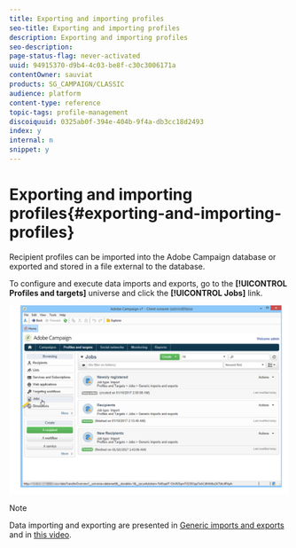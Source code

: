 ```yaml
---
title: Exporting and importing profiles
seo-title: Exporting and importing profiles
description: Exporting and importing profiles
seo-description: 
page-status-flag: never-activated
uuid: 94915370-d9b4-4c03-be8f-c30c3006171a
contentOwner: sauviat
products: SG_CAMPAIGN/CLASSIC
audience: platform
content-type: reference
topic-tags: profile-management
discoiquuid: 0325ab0f-394e-404b-9f4a-db3cc18d2493
index: y
internal: n
snippet: y
---
```


# Exporting and importing profiles{#exporting-and-importing-profiles}

Recipient profiles can be imported into the Adobe Campaign database or exported and stored in a file external to the database.

To configure and execute data imports and exports, go to the **[!UICONTROL Profiles and targets]** universe and click the **[!UICONTROL Jobs]** link.

![](assets/s_ncs_user_interface_import_link.png)

>[!NOTE]
>
>Data importing and exporting are presented in [Generic imports and exports](../../platform/using/generic-imports-and-exports.md) and in [this video](https://docs.adobe.com/content/help/en/campaign-learn/campaign-classic-tutorials/getting-started/importing-profiles.html).

